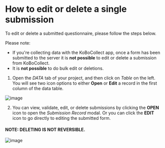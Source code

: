 # How to edit or delete a single submission


To edit or delete a submitted questionnaire, please follow the steps below. 

Please note: 

* If you're collecting data with the KoBoCollect app, once a form has been submitted to the server it is **not possible** to edit or delete a submission from KoBoCollect. 
* It is **not possible** to do bulk edit or deletions.


1. Open the *DATA* tab of your project, and then click on *Table* on the left. You will see two icon options to either **Open** or **Edit** a record in the first column of the data table. 

![image](/images/howto_edit_single_submissions/data.jpg)

2. You can view, validate, edit, or delete submissions by clicking the **OPEN** icon to open the *Submission Record* modal. Or you can click the **EDIT** icon to go directly to editing the submitted form.

#### **NOTE: DELETING IS NOT REVERSIBLE.**

![image](/images/howto_edit_single_submissions/edit.jpg)
